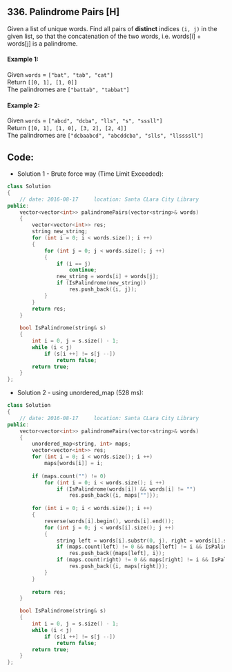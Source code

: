 ## 336. Palindrome Pairs [H]
Given a list of unique words. Find all pairs of **distinct** indices `(i, j)` in the given list, so that the concatenation of the two words, i.e. words[i] + words[j] is a palindrome.

#### Example 1:
Given `words` = `["bat", "tab", "cat"]`   
Return `[[0, 1], [1, 0]]`   
The palindromes are `["battab", "tabbat"]`   

#### Example 2:
Given `words` = `["abcd", "dcba", "lls", "s", "sssll"]`   
Return `[[0, 1], [1, 0], [3, 2], [2, 4]]`   
The palindromes are `["dcbaabcd", "abcddcba", "slls", "llssssll"]`   

## Code:
- Solution 1 - Brute force way (Time Limit Exceeded):
```c++
class Solution 
{
    // date: 2016-08-17     location: Santa CLara City Library
public:
    vector<vector<int>> palindromePairs(vector<string>& words) 
    {
        vector<vector<int>> res;
        string new_string;
        for (int i = 0; i < words.size(); i ++)
        {
            for (int j = 0; j < words.size(); j ++)
            {
                if (i == j)
                    continue;
                new_string = words[i] + words[j];
                if (IsPalindrome(new_string))
                    res.push_back({i, j});
            }
        }
        return res;
    }
    
    bool IsPalindrome(string& s)
    {
        int i = 0, j = s.size() - 1;
        while (i < j)
            if (s[i ++] != s[j --])
                return false;
        return true;
    }
};
```

- Solution 2 - using unordered_map (528 ms):
```c++
class Solution 
{
    // date: 2016-08-17     location: Santa CLara City Library
public:
    vector<vector<int>> palindromePairs(vector<string>& words) 
    {
        unordered_map<string, int> maps;
        vector<vector<int>> res;
        for (int i = 0; i < words.size(); i ++)
            maps[words[i]] = i;
        
        if (maps.count("") != 0)
            for (int i = 0; i < words.size(); i ++)
                if (IsPalindrome(words[i]) && words[i] != "")
                    res.push_back({i, maps[""]});
        
        for (int i = 0; i < words.size(); i ++)
        {
            reverse(words[i].begin(), words[i].end());
            for (int j = 0; j < words[i].size(); j ++)
            {
                string left = words[i].substr(0, j), right = words[i].substr(j, words[i].size() - j);
                if (maps.count(left) != 0 && maps[left] != i && IsPalindrome(right))
                    res.push_back({maps[left], i});                
                if (maps.count(right) != 0 && maps[right] != i && IsPalindrome(left))
                    res.push_back({i, maps[right]});
            }
        }
        
        return res;
    }    

    bool IsPalindrome(string& s)
    {
        int i = 0, j = s.size() - 1;
        while (i < j)
            if (s[i ++] != s[j --])
                return false;
        return true;
    }
};
```
